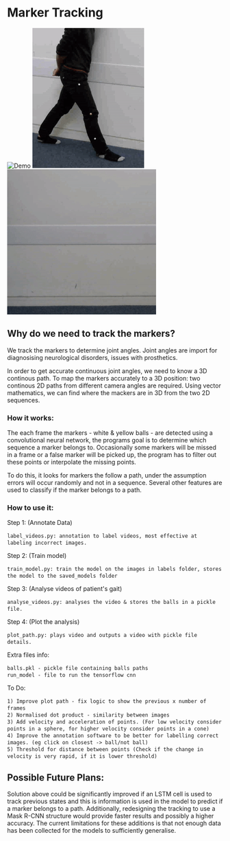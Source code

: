# Marker Tracking

![Demo](demo_day_videos/video_1_1.gif "Path tracing of a lunge")
![Demo](demo_day_videos/video_1_2.gif "Path tracing of a lunge, from different angle")
![Demo](demo_day_videos/video_2_1.gif "Path tracing of walking")


## Why do we need to track the markers?

We track the markers to determine joint angles. Joint angles are import for diagnosising neurological disorders, issues with prosthetics.

In order to get accurate continuous joint angles, we need to know a 3D continous path. To map the markers accurately to a 3D position: two continous 2D paths from different camera angles are required. Using vector mathematics, we can find where the mackers are in 3D from the two 2D sequences.


### How it works:

The each frame the markers - white & yellow balls - are detected using a convolutional neural network, the programs goal is to determine which sequence a marker belongs to. Occasionally some markers will be missed in a frame or a false marker will be picked up, the program has to filter out these points or interpolate the missing points.

To do this, it looks for markers the follow a path, under the assumption errors will occur randomly and not in a sequence. Several other features are used to classify if the marker belongs to a path. 


### How to use it:

Step 1: (Annotate Data)

	label_videos.py: annotation to label videos, most effective at labeling incorrect images. 

Step 2: (Train model)
	
	train_model.py: train the model on the images in labels folder, stores the model to the saved_models folder

Step 3: (Analyse videos of patient's gait)

	analyse_videos.py: analyses the video & stores the balls in a pickle file.

Step 4: (Plot the analysis)

	plot_path.py: plays video and outputs a video with pickle file details.


Extra files info:

	balls.pkl - pickle file containing balls paths
	run_model - file to run the tensorflow cnn

To Do:
	
	1) Improve plot path - fix logic to show the previous x number of frames
	2) Normalised dot product - similarity between images
	3) Add velocity and acceleration of points. (For low velocity consider points in a sphere, for higher velocity consider points in a cone)
	4) Improve the annotation software to be better for labelling correct images. (eg click on closest -> ball/not ball)
	5) Threshold for distance between points (Check if the change in velocity is very rapid, if it is lower threshold)
	
## Possible Future Plans:

Solution above could be significantly improved if an LSTM cell is used to track previous states and this is information is used in the model to predict if a marker belongs to a path. Additionally, redesigning the tracking to use a Mask R-CNN structure would provide faster results and possibly a higher accuracy. The current limitations for these additions is that not enough data has been collected for the models to sufficiently generalise. 
